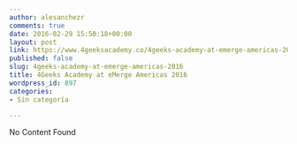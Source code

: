 ```yaml
---
author: alesanchezr
comments: true
date: 2016-02-29 15:50:18+00:00
layout: post
link: https://www.4geeksacademy.co/4geeks-academy-at-emerge-americas-2016/
published: false
slug: 4geeks-academy-at-emerge-americas-2016
title: 4Geeks Academy at eMerge Americas 2016
wordpress_id: 897
categories:
- Sin categoría

---
```


No Content Found
